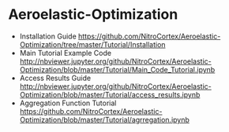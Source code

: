 # Aeroelastic-Optimization



* Installation Guide https://github.com/NitroCortex/Aeroelastic-Optimization/tree/master/Tutorial/Installation
* Main Tutorial Example Code http://nbviewer.jupyter.org/github/NitroCortex/Aeroelastic-Optimization/blob/master/Tutorial/Main_Code_Tutorial.ipynb
* Access Results Guide http://nbviewer.jupyter.org/github/NitroCortex/Aeroelastic-Optimization/blob/master/Tutorial/access_results.ipynb
* Aggregation Function Tutorial https://github.com/NitroCortex/Aeroelastic-Optimization/blob/master/Tutorial/agrregation.ipynb
